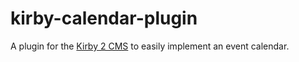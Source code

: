 kirby-calendar-plugin
=====================

A plugin for the [Kirby 2 CMS](http://getkirby.com) to easily implement an event calendar.